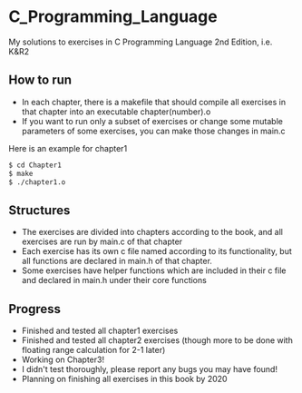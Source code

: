 # C_Programming_Language
My solutions to exercises in C Programming Language 2nd Edition, i.e. K&amp;R2

## How to run

* In each chapter, there is a makefile that should compile all exercises in that chapter into an executable chapter(number).o
* If you want to run only a subset of exercises or change some mutable parameters of some exercises, you can make those changes in main.c

Here is an example for chapter1

```bash
$ cd Chapter1
$ make
$ ./chapter1.o
```

## Structures

* The exercises are divided into chapters according to the book, and all exercises are run by main.c of that chapter
* Each exercise has its own c file named according to its functionality, but all functions are declared in main.h of that chapter.
* Some exercises have helper functions which are included in their c file and declared in main.h under their core functions

## Progress

* Finished and tested all chapter1 exercises
* Finished and tested all chapter2 exercises (though more to be done with floating range calculation for 2-1 later)
* Working on Chapter3!
* I didn't test thoroughly, please report any bugs you may have found!
* Planning on finishing all exercises in this book by 2020
